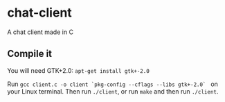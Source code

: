 # chat-client
A chat client made in C 

## Compile it
You will need GTK+2.0: ```apt-get install gtk+-2.0```

Run ```gcc client.c -o client `pkg-config --cflags --libs gtk+-2.0` ``` on your Linux terminal. Then run ```./client```, or run ```make``` and then run ```./client```.
